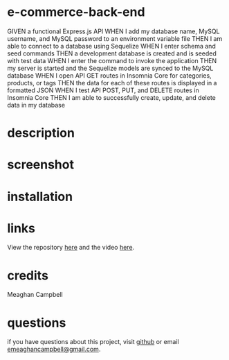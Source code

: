 # e-commerce-back-end
GIVEN a functional Express.js API
WHEN I add my database name, MySQL username, and MySQL password to an environment variable file
THEN I am able to connect to a database using Sequelize
WHEN I enter schema and seed commands
THEN a development database is created and is seeded with test data
WHEN I enter the command to invoke the application
THEN my server is started and the Sequelize models are synced to the MySQL database
WHEN I open API GET routes in Insomnia Core for categories, products, or tags
THEN the data for each of these routes is displayed in a formatted JSON
WHEN I test API POST, PUT, and DELETE routes in Insomnia Core
THEN I am able to successfully create, update, and delete data in my database

# description

# screenshot

# installation

# links
View the repository [here](github.com/meaghancampbell/e-commerce-back-end) and the video [here]().

# credits
Meaghan Campbell

# questions
if you have questions about this project, visit [github](github.com/meaghancampbell) or email emeaghancampbell@gmail.com.